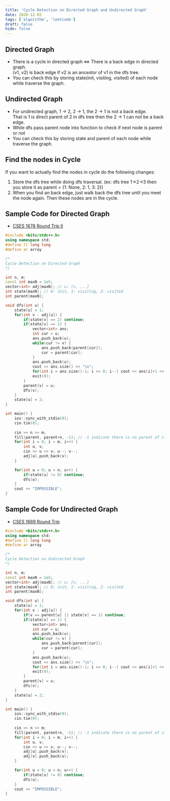 ```yaml
---
title: 'Cycle Detection on Directed Graph and Undirected Graph'
date: 2020-12-02
tags: ['algorithm', 'leetcode']
draft: false
hide: false
---
```


## Directed Graph
* There is a cycle in directed graph <=> There is a back edge in directed graph.  
(v1, v2) is back edge if v2 is an ancestor of v1 in the dfs tree.  
* You can check this by storing state(init, visiting, visited) of each node while traverse the graph.

## Undirected Graph
* For undirected graph, 1 -> 2, 2 -> 1, the 2 -> 1 is not a back edge.  
That is 1 is direct parent of 2 in dfs tree then the 2 -> 1 can not be a back edge.  
* While dfs pass parent node into function to check if next node is parent or not
* You can check this by storing state and parent of each node while traverse the graph.

## Find the nodes in Cycle
If you want to actually find the nodes in cycle do the following changes:  
1. Store the dfs tree while doing dfs traversal. (ex: dfs tree 1->2->3 then you store it as parent = {1: None, 2: 1, 3: 2})
2. When you find an back edge, just walk back the dfs tree until you meet the node again. Then these nodes are in the cycle.

## Sample Code for Directed Graph
* [CSES 1678 Round Trip II](https://cses.fi/problemset/task/1678/)
``` cpp
#include <bits/stdc++.h>
using namespace std;
#define ll long long
#define ar array

/*
Cycle Detection on Directed Graph
*/

int n, m;
const int maxN = 1e5;
vector<int> adj[maxN]; // u: [v, ...]
int state[maxN]; // 0: init, 1: visiting, 2: visited
int parent[maxN];

void dfs(int u) {
	state[u] = 1;
	for(int v : adj[u]) {
		if(state[v] == 2) continue;
		if(state[v] == 1) {
			vector<int> ans;
			int cur = u;
			ans.push_back(u);
			while(cur != v) {
				ans.push_back(parent[cur]);
				cur = parent[cur];
			}
			ans.push_back(u);
			cout << ans.size() << "\n";
			for(int i = ans.size()-1; i >= 0; i--) cout << ans[i]+1 << " ";
			exit(0);
		}
		parent[v] = u;
		dfs(v);
	}
	state[u] = 2;
}

int main() {
	ios::sync_with_stdio(0); 
	cin.tie(0);
	
	cin >> n >> m;
	fill(parent, parent+n, -1); // -1 indicate there is no parent of it
	for(int i = 0; i < m; i++) {
		int u, v;
		cin >> u >> v; u--; v--;
		adj[u].push_back(v);
	}

	for(int u = 0; u < n; u++) {
		if(state[u] != 0) continue;
		dfs(u);
	}
	cout << "IMPOSSIBLE";
}
```

## Sample Code for Undirected Graph
* [CSES 1669 Round Trip](https://cses.fi/problemset/task/1669/)
``` cpp
#include <bits/stdc++.h>
using namespace std;
#define ll long long
#define ar array

/*
Cycle Detection on Undirected Graph
*/

int n, m;
const int maxN = 1e5;
vector<int> adj[maxN]; // u: [v, ...]
int state[maxN]; // 0: init, 1: visiting, 2: visited
int parent[maxN];

void dfs(int u) {
	state[u] = 1;
	for(int v : adj[u]) {
		if(v == parent[u] || state[v] == 2) continue;
		if(state[v] == 1) {
			vector<int> ans;
			int cur = u;
			ans.push_back(u);
			while(cur != v) {
				ans.push_back(parent[cur]);
				cur = parent[cur];
			}
			ans.push_back(u);
			cout << ans.size() << "\n";
			for(int i = ans.size()-1; i >= 0; i--) cout << ans[i]+1 << " ";
			exit(0);
		}
		parent[v] = u;
		dfs(v);
	}
	state[u] = 2;
}

int main() {
	ios::sync_with_stdio(0); 
	cin.tie(0);
	
	cin >> n >> m;
	fill(parent, parent+n, -1); // -1 indicate there is no parent of it
	for(int i = 0; i < m; i++) {
		int u, v;
		cin >> u >> v; u--; v--;
		adj[u].push_back(v);
		adj[v].push_back(u);
	}

	for(int u = 0; u < n; u++) {
		if(state[u] != 0) continue;
		dfs(u);
	}
	cout << "IMPOSSIBLE";
}
```